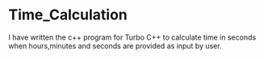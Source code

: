 # Time_Calculation
I have written the c++ program for Turbo C++ to calculate time in seconds when hours,minutes and seconds are provided as input by user.

